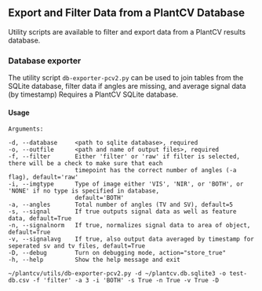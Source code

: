 ## Export and Filter Data from a PlantCV Database

Utility scripts are available to filter and export data from a PlantCV results database.

### Database exporter

The utility script `db-exporter-pcv2.py` can be used to join tables from the SQLite database, filter data if angles 
are missing, and average signal data (by timestamp) Requires a PlantCV SQLite database.

#### Usage

    Arguments:
    
    -d, --database     <path to sqlite database>, required
    -o, --outfile      <path and name of output files>, required
    -f, --filter       Either 'filter' or 'raw' if filter is selected, there will be a check to make sure that each 
                       timepoint has the correct number of angles (-a flag), default='raw'
    -i, --imgtype      Type of image either 'VIS', 'NIR', or 'BOTH', or 'NONE' if no type is specified in database, 
                       default='BOTH'
    -a, --angles       Total number of angles (TV and SV), default=5
    -s, --signal       If true outputs signal data as well as feature data, default=True
    -n, --signalnorm   If true, normalizes signal data to area of object, default=True
    -v, --signalavg    If true, also output data averaged by timestamp for seperated sv and tv files, default=True
    -D, --debug        Turn on debugging mode, action="store_true"
    -h, --help         Show the help message and exit


```
~/plantcv/utils/db-exporter-pcv2.py -d ~/plantcv.db.sqlite3 -o test-db.csv -f 'filter' -a 3 -i 'BOTH' -s True -n True -v True -D

```
